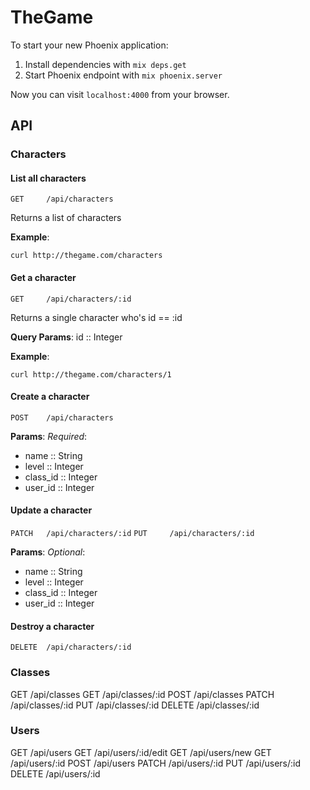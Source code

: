 # TheGame

To start your new Phoenix application:

1. Install dependencies with `mix deps.get`
2. Start Phoenix endpoint with `mix phoenix.server`

Now you can visit `localhost:4000` from your browser.


## API

### Characters


#### List all characters

`GET     /api/characters`

Returns a list of characters

**Example**:

`curl http://thegame.com/characters`

#### Get a character

`GET     /api/characters/:id`

Returns a single character who's id == :id

**Query Params**:
id :: Integer

**Example**:

`curl http://thegame.com/characters/1`

#### Create a character

`POST    /api/characters`

**Params**:
*Required*:
* name :: String
* level :: Integer
* class_id :: Integer
* user_id :: Integer

#### Update a character

`PATCH   /api/characters/:id`
`PUT     /api/characters/:id`

**Params**:
*Optional*:
* name :: String
* level :: Integer
* class_id :: Integer
* user_id :: Integer

#### Destroy a character

`DELETE  /api/characters/:id`


### Classes

GET     /api/classes
GET     /api/classes/:id
POST    /api/classes
PATCH   /api/classes/:id
PUT     /api/classes/:id
DELETE  /api/classes/:id

### Users

GET     /api/users
GET     /api/users/:id/edit
GET     /api/users/new
GET     /api/users/:id
POST    /api/users
PATCH   /api/users/:id
PUT     /api/users/:id
DELETE  /api/users/:id
